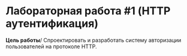 # Лабораторная работа #1 (HTTP аутентификация)

__Цель работы__/
Спроектировать и разработать систему авторизации пользователей на протоколе HTTP.

